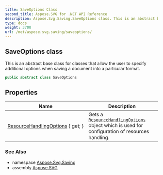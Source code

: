 ```yaml
---
title: SaveOptions Class
second_title: Aspose.SVG for .NET API Reference
description: Aspose.Svg.Saving.SaveOptions class. This is an abstract base class for classes that allow the user to specify additional options when saving a document into a particular format
type: docs
weight: 3700
url: /net/aspose.svg.saving/saveoptions/
---
```

## SaveOptions class

This is an abstract base class for classes that allow the user to specify additional options when saving a document into a particular format.

```csharp
public abstract class SaveOptions
```

## Properties

| Name | Description |
| --- | --- |
| [ResourceHandlingOptions](../../aspose.svg.saving/saveoptions/resourcehandlingoptions/) { get; } | Gets a [`ResourceHandlingOptions`](../resourcehandlingoptions/) object which is used for configuration of resources handling. |

### See Also

* namespace [Aspose.Svg.Saving](../../aspose.svg.saving/)
* assembly [Aspose.SVG](../../)

